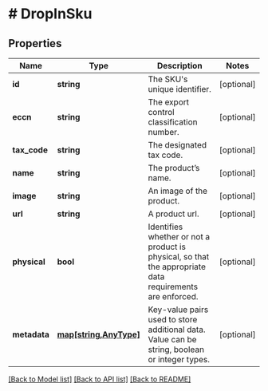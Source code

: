 # # DropInSku

## Properties

Name | Type | Description | Notes
------------ | ------------- | ------------- | -------------
**id** | **string** | The SKU&#39;s unique identifier. | [optional] 
**eccn** | **string** | The export control classification number. | [optional] 
**tax_code** | **string** | The designated tax code. | [optional] 
**name** | **string** | The product’s name. | [optional] 
**image** | **string** | An image of the product. | [optional] 
**url** | **string** | A product url. | [optional] 
**physical** | **bool** | Identifies whether or not a product is physical, so that the appropriate data requirements are enforced. | [optional] 
**metadata** | [**map[string,AnyType]**](AnyType.md) | Key-value pairs used to store additional data. Value can be string, boolean or integer types. | [optional] 

[[Back to Model list]](../../README.md#documentation-for-models) [[Back to API list]](../../README.md#documentation-for-api-endpoints) [[Back to README]](../../README.md)


